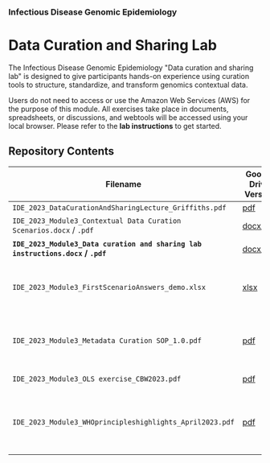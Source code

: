 ### Infectious Disease Genomic Epidemiology
# Data Curation and Sharing Lab

The Infectious Disease Genomic Epidemiology "Data curation and sharing lab" is designed to give participants hands-on experience using curation tools to structure, standardize, and transform genomics contextual data. 

Users do not need to access or use the Amazon Web Services (AWS) for the purpose of this module. All exercises take place in documents, spreadsheets, or discussions, and webtools will be accessed using your local browser. Please refer to the **lab instructions** to get started.

## Repository Contents

| Filename | Google Drive Version | Description |
| --- | --- | --- |
| `IDE_2023_DataCurationAndSharingLecture_Griffiths.pdf` | [pdf](https://docs.google.com/presentation/d/1YsmGfn51KJ-RDPXB_VmnjXr7n8inTFo8/edit?usp=share_link&ouid=102600819750531968872&rtpof=true&sd=true) | Lecture slides |
| `IDE_2023_Module3_Contextual Data Curation Scenarios.docx` / `.pdf` | [docx](https://docs.google.com/document/d/1WsP1zhzpyRdwM9oN8ICpj40xR1N2UgU7/edit?usp=share_link&ouid=102600819750531968872&rtpof=true&sd=true)/[pdf](https://drive.google.com/file/d/1kX3GOoUOxxgMYBMnZ4EC5eHigDJzTG3F/view?usp=share_link) | Scenarios for Exercise 1 |
| **`IDE_2023_Module3_Data curation and sharing lab instructions.docx` / `.pdf`** | [docx](https://docs.google.com/document/d/1rCamhZyvWS8SvgZ1Jv5IeDk51Y495t8_/edit?usp=share_link&ouid=102600819750531968872&rtpof=true&sd=true)/[pdf](https://drive.google.com/file/d/1N9C2AnlozZCg-wSVwRD_cFAbrfVKE9J5/view?usp=share_link) | **Lab instructions** |
| `IDE_2023_Module3_FirstScenarioAnswers_demo.xlsx` | [xlsx](https://docs.google.com/spreadsheets/d/1EerSucrWX4wBa_sy-P3CE8EOWwJFBU70/edit?usp=share_link&ouid=102600819750531968872&rtpof=true&sd=true) | A DataHarmonizer template with "Scenario 1" (demo) filled in |
| `IDE_2023_Module3_Metadata Curation SOP_1.0.pdf` | [pdf](https://drive.google.com/file/d/1o6Z4Dwrnpp4Dge9xLO9Yz52yMqMqYRO_/view?usp=share_link) | CanCOGeN template curation reference guide. |
| `IDE_2023_Module3_OLS exercise_CBW2023.pdf` | [pdf](https://drive.google.com/file/d/1OL4CCz0lzuEg9J6y6ZwKH-aeHL9BX3mQ/view?usp=share_link) | Slides for EBI OLS Exercise |
| `IDE_2023_Module3_WHOprincipleshighlights_April2023.pdf` | [pdf](https://drive.google.com/file/d/1VVb0cndFjDqZPzNM2HuKQ03GsfqJfGLs/view?usp=share_link) | Slides overviewing the World Health Organization's 12 guiding principles |
